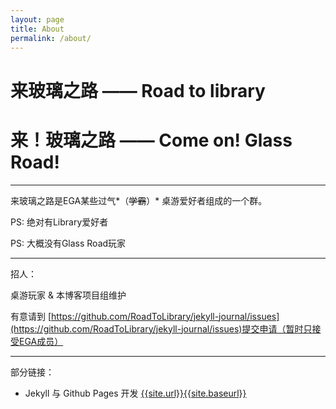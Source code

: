 ```yaml
---
layout: page
title: About
permalink: /about/
---
```


# 来玻璃之路 —— Road to library #

# 来！玻璃之路 —— Come on! Glass Road! #

--- 

来玻璃之路是EGA某些过气*（~~学霸~~）* 桌游爱好者组成的一个群。

PS: 绝对有Library爱好者

PS: 大概没有Glass Road玩家

---

招人：

桌游玩家 & 本博客项目组维护

有意请到
[https://github.com/RoadToLibrary/jekyll-journal/issues](https://github.com/RoadToLibrary/jekyll-journal/issues)提交申请（暂时只接受EGA成员）

---

部分链接：

* Jekyll 与 Github Pages 开发 [{{site.url}}{{site.baseurl}}]({{site.url}}{{site.baseurl}}) 